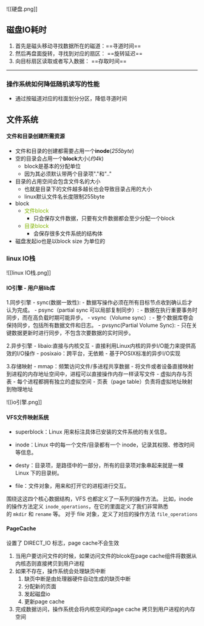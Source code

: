 ![[硬盘.png]]

## 磁盘IO耗时
1. 首先是磁头移动寻找数据所在的磁道：==寻道时间==
2. 然后再盘面旋转，寻找到对应的扇区： ==旋转延迟==
3. 向目标扇区读取或者写入数据： ==存取时间==
---

### 操作系统如何降低随机读写的性能

- 通过按磁道对应的柱面划分分区，降低寻道时间

## 文件系统
#### 文件和目录创建所需资源

- 文件和目录的创建都需要占用一个**inode**(*255byte*)
- 空的目录会占用一个**block**大小(*约4k*)
	- block是基本的分配单位
	- 因为其必须默认带两个目录项"."和".."
- 目录的占用空间会包含文件名的大小
	- 也就是目录下的文件越多越长也会导致目录占用的大小
	- linux默认文件名长度限制255byte
- block
	- <font color=#81B300>文件block</font>
		- 只会保存文件数据，只要有文件数据都会至少分配一个block
	- <font color=#81B300>目录block</font>
		- 会保存很多文件系统的结构体
- 磁盘发起io也是以block size 为单位的

### linux IO栈
![[linux IO栈.png]]

####  IO引擎 - 用户层lib库

1.同步引擎
	- sync(数据一致性):
		- 数据写操作必须在所有目标节点收到确认后才认为完成。
	- psync（partial sync 可以局部复制同步）: 
		- 数据在执行重要事务时同步，而在高负载时期可能异步。
	- vsync（Volume sync）: 
		- 整个数据库卷会保持同步，包括所有数据文件和日志。
	- pvsync(Partial Volume Sync): 
		- 只在关键数据更新时进行同步，不包含次要数据的实时同步。

2.异步引擎
	- libaio:直接与内核交互
		- 直接利用Linux内核的异步I/O能力来提供高效的I/O操作
	- posixaio：跨平台，无依赖
		- 基于POSIX标准的异步I/O实现

3.存储映射
	- mmap：频繁访问文件/多进程共享数据
		- 将文件或者设备直接映射到进程的内存地址空间中，进程可以直接操作内存一样读写文件
		- 虚拟内存与页表
			- 每个进程都拥有独立的虚拟空间
			- 页表（page table）负责将虚拟地址映射到物理地址
		

![[io引擎.png]]

#### VFS文件映射系统

- superblock：Linux 用来标注具体已安装的文件系统的有关信息。
    
- inode：Linux 中的每一个文件/目录都有一个 inode，记录其权限、修改时间等信息。
    
- desty：目录项，是路径中的一部分，所有的目录项对象串起来就是一棵 Linux 下的目录树。
    
- file：文件对象，用来和打开它的进程进行交互。

围绕这这四个核心数据结构，VFS 也都定义了一系列的操作方法。
比如，inode 的操作方法定义 `inode_operations`，在它的里面定义了我们非常熟悉的 `mkdir` 和 `rename` 等。
对于 file 对象，定义了对应的操作方法 `file_operations`

#### PageCache

设置了 DIRECT_IO 标志，page cache不会生效

1. 当用户要访问文件的时候，如果访问文件的blcok在page cache组件将数据从内核态则直接拷贝到用户进程
2. 如果不存在，操作系统会处理缺页中断
	1. 缺页中断是由处理器硬件自动生成的缺页中断
	2. 分配新的页面
	3. 发起磁盘io
	4. 更新page cache
3. 完成数据访问，操作系统会将内核空间的page cache 拷贝到用户进程的内存空间

